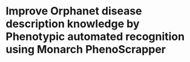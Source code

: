 # Improve Orphanet disease description knowledge by Phenotypic automated recognition using Monarch PhenoScrapper